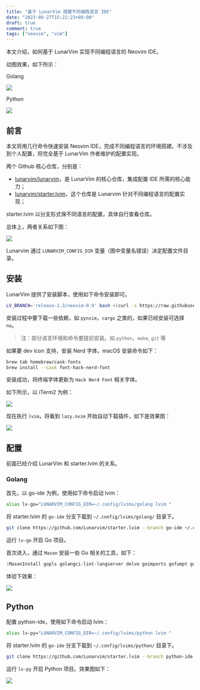 ```yaml
---
title: "基于 LunarVim 搭建不同编程语言 IDE"
date: "2023-09-27T15:22:23+08:00"
draft: true
comment: true
tags: ["neovim", "vim"]
---
```


本文介绍，如何基于 LunarVim 实现不同编程语言的 Neovim IDE。

动图效果，如下所示：

Golang

![](https://cdn.jsdelivr.net/gh/poloxue/images@main/2023-09-27-start-an-ide-using-lunarvim-04.gif)

Python

![](https://cdn.jsdelivr.net/gh/poloxue/images@main/2023-09-27-start-an-ide-using-lunarvim-05.gif)

## 前言

本文将用几行命令快速安装 Neovim IDE，完成不同编程语言的环境搭建。不涉及到个人配置，将完全基于 LunarVim 作者维护的配置实现。

两个 Github 核心仓库，分别是：

- [lunarvim/lunarvim](https://github.com/lunarvim/lunarvim)，是 LunarVim 的核心仓库，集成配置 IDE 所需的核心能力；
- [lunarvim/starter.lvim](https://github.com/lunarvim/starter.lvim)，这个仓库是 Lunarvim 针对不同编程语言的配置实现；

starter.lvim 以分支形式保不同语言的配置，具体自行查看仓库。

总体上，两者关系如下图：

![](https://cdn.jsdelivr.net/gh/poloxue/images@main/2023-09-27-start-an-ide-using-lunarvim-03.png)

Lunarvim 通过 `LUNARVIM_CONFIG_DIR` 变量（图中变量名错误）决定配置文件目录。

## 安装

LunarVim 提供了安装脚本，使用如下命令安装即可。

```bash
LV_BRANCH='release-1.3/neovim-0.9' bash <(curl -s https://raw.githubusercontent.com/LunarVim/LunarVim/release-1.3/neovim-0.9/utils/installer/install.sh)
```

安装过程中要下载一些依赖，如 `pynvim`，`cargo` 之类的，如果已经安装可选择 `no`。

> 注：部分语言环境和命令要提前安装。如 `python`，`make`, `git` 等

如果要 dev icon 支持，安装 Nerd 字体，macOS 安装命令如下：

```bash
brew tab homebrew/cask-fonts
brew install --cask font-hack-nerd-font
```

安装成功，将终端字体更新为 `Hack Nerd Font` 相关字体。

如下所示，以 iTerm2 为例：

![](https://cdn.jsdelivr.net/gh/poloxue/images@main/2023-09-27-start-an-ide-using-lunarvim-02.png)

现在执行 `lvim`，将看到 `lazy.nvim` 开始自动下载插件，如下是效果图：

![](https://cdn.jsdelivr.net/gh/poloxue/images@main/2023-09-27-start-an-ide-using-lunarvim-01.png)

## 配置

前面已经介绍 LunarVim 和 starter.lvim 的关系。

### Golang

首先，以 go-ide 为例，使用如下命令启动 lvim：

```bash
alias lv-go="LUNARVIM_CONFIG_DIR=~/.config/lvims/golang lvim "
```

将 starter.lvim 的 `go-ide` 分支下载到 `~/.config/lvims/golang/` 目录下。

```bash
git clone https://github.com/Lunarvim/starter.lvim --branch go-ide ~/.config/lvims/golang
```

运行 `lv-go` 开启 Go 项目。

首次进入，通过 `Mason` 安装一些 Go 相关的工具，如下：

```bash
:MasonInstall gopls golangci-lint-langserver delve goimports gofumpt gomodifytags gotests impl
```

体验下效果：

![](https://cdn.jsdelivr.net/gh/poloxue/images@main/2023-09-27-start-an-ide-using-lunarvim-04.gif)

## Python


配置 python-ide，使用如下命令启动 lvim：

```bash
alias lv-py="LUNARVIM_CONFIG_DIR=~/.config/lvims/python lvim "
```

将 starter.lvim 的 `go-ide` 分支下载到 `~/.config/lvims/python/` 目录下。

```bash
git clone https://github.com/Lunarvim/starter.lvim --branch python-ide ~/.config/lvims/python
```

运行 `lv-py` 开启 Python 项目。效果图如下：


![](https://cdn.jsdelivr.net/gh/poloxue/images@main/2023-09-27-start-an-ide-using-lunarvim-05.gif)
